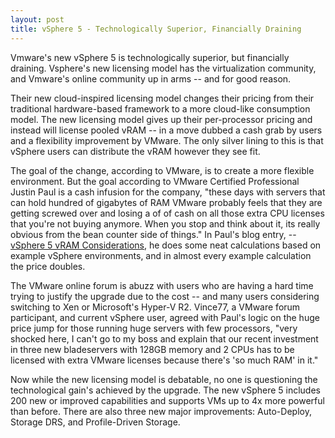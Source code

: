 ```yaml
---
layout: post
title: vSphere 5 - Technologically Superior, Financially Draining
---
```


Vmware's new vSphere 5 is technologically superior, but financially draining. Vsphere's new licensing model has the virtualization community, and Vmware's online community up in arms -- and for good reason.

Their new cloud-inspired licensing model changes their pricing from their traditional hardware-based framework to a more cloud-like consumption model. The new licensing model gives up their per-processor pricing and instead will license pooled vRAM -- in a move dubbed a cash grab by users and a flexibility improvement by VMware. The only silver lining to this is that vSphere users can distribute the vRAM however they see fit.

The goal of the change, according to VMware, is to create a more flexible environment. But the goal according to VMware Certified Professional Justin Paul is a cash infusion for the company, "these days with servers that can hold hundred of gigabytes of RAM VMware probably feels that they are getting screwed over and losing a of of cash on all those extra CPU licenses that you're not buying anymore. When you stop and think about it, its really obvious from the bean counter side of things." In Paul's blog entry, -- <a href="http://jpaul.me/?p=2022">vSphere 5 vRAM Considerations</a>, he does some neat calculations based on example vSphere environments, and in almost every example calculation the price doubles.

The VMware online forum is abuzz with users who are having a hard time trying to justify the upgrade due to the cost -- and many users considering switching to Xen or Microsoft's Hyper-V R2. Vince77, a VMware forum participant, and current vSphere user, agreed with Paul's logic on the huge price jump for those running huge servers with few processors, "very shocked here, I can't go to my boss and explain that our recent investment in three new bladeservers with 128GB memory and 2 CPUs has to be licensed with extra VMware licenses because there's 'so much RAM' in it."

Now while the new licensing model is debatable, no one is questioning the technological gain's achieved by the upgrade. The new vSphere 5 includes 200 new or improved capabilities and supports VMs up to 4x more powerful than before. There are also three new major improvements: Auto-Deploy, Storage DRS, and Profile-Driven Storage.
